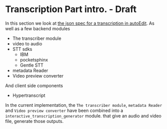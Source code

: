 # Transcription Part intro.  - Draft

In this section we look at [the json spec for a transcription in autoEdit](/transcriptions/transcriptions.md). As well as a few backend modules

 -  The transcriber module
  - video to audio 
  - STT sdks
     - IBM 
     - pocketsphinx
     - Gentle STT
 - metadata Reader
 - Video preview converter
 
And client side components 
 
 - Hypertranscript 
 
 
In the current implementation, the `The transcriber module`, `metadata Reader` and `Video preview converter` have been combined into a `interactive_transcription_generator` module. that give an audio and video file, generate those outputs. 
